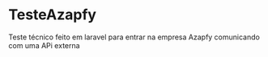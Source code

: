 # TesteAzapfy
Teste técnico feito em laravel  para entrar na empresa Azapfy comunicando com uma APi externa
